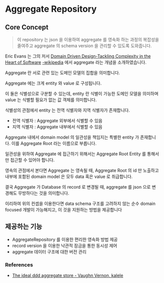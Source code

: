 # Aggregate Repository

## Core Concept

> 이 repository 는 json 을 이용하여 aggregate 를 영속화 하는 과정의 복잡성을 줄여주고 aggregate 의 schema version 을 관리할 수 있도록 도와줍니다. 

Eric Evans 는 그의 저서 [Domain Driven Design-Tackling Complexity in
the Heart of Software](https://www.dddcommunity.org/book/evans_2003/) [-wikipedia](https://en.wikipedia.org/wiki/Domain-driven_design) 에서 aggregate 라는 개념을 소개하였습니다.

Aggregate 란 서로 관련 있는 도메인 모델의 집합을 의미합니다.

Aggregate 에는 크게 entity 와 value 로 구성됩니다.

이 둘은 식별성으로 구분할 수 있는데, entity 란 식별이 가능한 도메인 모델을 의미하며 value 는 식별할 필요가 없는 값 객체를 의미합니다.

식별성의 관점에서 entity 는 전역 식별자와 지역 식별자가 존재합니다.

- 전역 식별자 : Aggregate 외부에서 식별할 수 있음
- 지역 식별자 : Aggregate 내부에서 식별할 수 있음

Aggregate 내에서 domain model 의 일관성을 책임지는 특별한 entity 가 존재합니다. 이를 Aggregate Root 라는 이름으로 부릅니다. 

일관성을 위하여 Aggregate 에 접근하기 위해서는 Aggregate Root Entity 를 통해서만 접근할 수 있어야 합니다.

영속의 관점에서 본다면 Aggregate 는 영속될 때, Aggregate Root 의 id 만 노출하고 내부에 포함된 domain model 은 모두 data 혹은 value 로 취급합니다.

결국 Aggregate 가 Database 의 record 로 변경될 때, aggregate 를 json 으로 변경해도 무방하다는 것을 의미합니다.

이리하여 위의 컨셉을 이용한다면 data schema 구조를 고려하지 않는 순수 domain focused 개발이 가능해지고, 이 것을 지원하는 방법을 제공합니다

## 제공하는 기능

- AggregateRepository 를 이용한 편리한 영속화 방법 제공
- record version 을 이용한 낙관적 잠금을 통한 동시성 제어
- aggregate 데이터 구조에 대한 버전 관리

### References

- [The ideal ddd aggregate store - Vaughn Vernon, kalele](https://kalele.io/the-ideal-domain-driven-design-aggregate-store/)


